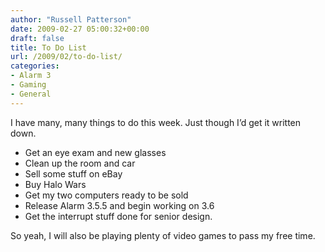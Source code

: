 ```yaml
---
author: "Russell Patterson"
date: 2009-02-27 05:00:32+00:00
draft: false
title: To Do List
url: /2009/02/to-do-list/
categories:
- Alarm 3
- Gaming
- General
---
```


I have many, many things to do this week. Just though I’d get it written down.

* Get an eye exam and new glasses
* Clean up the room and car
* Sell some stuff on eBay
* Buy Halo Wars
* Get my two computers ready to be sold
* Release Alarm 3.5.5 and begin working on 3.6
* Get the interrupt stuff done for senior design.

So yeah, I will also be playing plenty of video games to pass my free time.
